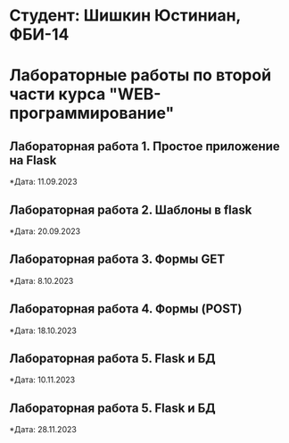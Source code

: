   # Студент: Шишкин Юстиниан, ФБИ-14

  # Лабораторные работы по второй части курса "WEB-программирование"

  ## Лабораторная работа 1. Простое приложение на Flask

  *Дата: 11.09.2023

  ## Лабораторная работа 2. Шаблоны в flask

  *Дата: 20.09.2023

  ## Лабораторная работа 3. Формы GET

  *Дата: 8.10.2023
  

  ## Лабораторная работа 4. Формы (POST)
  *Дата: 18.10.2023 
  
  ## Лабораторная работа 5. Flask и БД
  *Дата: 10.11.2023


## Лабораторная работа 5. Flask и БД
*Дата: 28.11.2023
